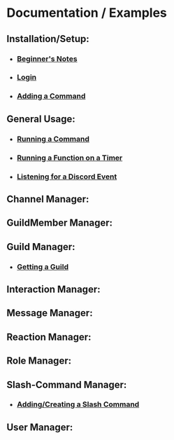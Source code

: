 # Documentation / Examples
## Installation/Setup:
- ### [Beginner's Notes](https://github.com/RealTimeChris/DiscordCoreAPI/blob/main/Documentation/Examples/Beginner's%20Notes.md)
- ### [Login](https://github.com/RealTimeChris/DiscordCoreAPI/blob/main/Documentation/Examples/Login.md)
- ### [Adding a Command](https://github.com/RealTimeChris/DiscordCoreAPI/blob/main/Documentation/Examples/Adding%20a%20Command.md)

## General Usage:
- ### [Running a Command](https://github.com/RealTimeChris/DiscordCoreAPI/blob/main/Documentation/Examples/Running%20a%20Command.md)
- ### [Running a Function on a Timer](https://github.com/RealTimeChris/DiscordCoreAPI/blob/main/Documentation/Examples/Running%20a%20Function%20on%20a%20Timer.md)
- ### [Listening for a Discord Event](https://github.com/RealTimeChris/DiscordCoreAPI/blob/main/Documentation/Examples/Listening%20for%20a%20Discord%20Event.md)

## Channel Manager:

## GuildMember Manager:

## Guild Manager:
- ### [Getting a Guild](https://github.com/RealTimeChris/DiscordCoreAPI/blob/main/Documentation/Examples/Getting%20a%20Guild.md)

## Interaction Manager:

## Message Manager:

## Reaction Manager:

## Role Manager:

## Slash-Command Manager:
- ### [Adding/Creating a Slash Command](https://github.com/RealTimeChris/DiscordCoreAPI/blob/main/Documentation/Examples/Adding-Creating%20a%20Slash-Command.md)

## User Manager:
